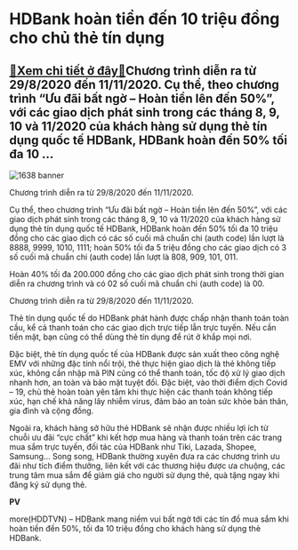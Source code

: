 HDBank hoàn tiền đến 10 triệu đồng cho chủ thẻ tín dụng
=======================================================

[:gift:Xem chi tiết ở đây:gift:](https://hddtvn.com/hdbank-hoan-tien-den-10-trieu-dong-cho-chu-the-tin-dung/)Chương trình diễn ra từ 29/8/2020 đến 11/11/2020. Cụ thể, theo chương trình “Ưu đãi bất ngờ – Hoàn tiền lên đến 50%”, với các giao dịch phát sinh trong các tháng 8, 9, 10 và 11/2020 của khách hàng sử dụng thẻ tín dụng quốc tế HDBank, HDBank hoàn đến 50% tối đa 10 …
-------------------------------------------------------------------------------------------------------------------------------------------------------------------------------------------------------------------------------------------------------------------------





![1638 banner](https://haiquanonline.com.vn/stores/news_dataimages/hiennt/092020/01/09/in_article/1638_Banner.jpg?rt=20200901105741 "Chương trình diễn ra từ 29/8/2020 đến 11/11/2020.")


Chương trình diễn ra từ 29/8/2020 đến 11/11/2020.



Cụ thể, theo chương trình “Ưu đãi bất ngờ – Hoàn tiền lên đến 50%”, với các giao dịch phát sinh trong các tháng 8, 9, 10 và 11/2020 của khách hàng sử dụng thẻ tín dụng quốc tế HDBank, HDBank hoàn đến 50% tối đa 10 triệu đồng cho các giao dịch có các số cuối mã chuẩn chi (auth code) lần lượt là 8888, 9999, 1010, 1111; hoàn 50% tối đa 5 triệu đồng cho các giao dịch có 3 số cuối mã chuẩn chi (auth code) lần lượt là 808, 909, 101, 011.


Hoàn 40% tối đa 200.000 đồng cho các giao dịch phát sinh trong thời gian diễn ra chương trình và có 02 số cuối mã chuẩn chi (auth code) là 00.


Chương trình diễn ra từ 29/8/2020 đến 11/11/2020.


Thẻ tín dụng quốc tế do HDBank phát hành được chấp nhận thanh toán toàn cầu, kể cả thanh toán cho các giao dịch trực tiếp lẫn trực tuyến. Nếu cần tiền mặt, bạn cũng có thể dùng thẻ tín dụng để rút ở khắp mọi nơi.


Đặc biệt, thẻ tín dụng quốc tế của HDBank được sản xuất theo công nghệ EMV với những đặc tính nổi trội, thẻ thực hiện giao dịch là thẻ không tiếp xúc, không cần nhập mã PIN cũng có thể thanh toán, tốc độ xử lý giao dịch nhanh hơn, an toàn và bảo mật tuyệt đối. Đặc biệt, vào thời điểm dịch Covid – 19, chủ thẻ hoàn toàn yên tâm khi thực hiện các thanh toán không tiếp xúc, hạn chế khả năng lây nhiễm virus, đảm bảo an toàn sức khỏe bản thân, gia đình và cộng đồng.


Ngoài ra, khách hàng sở hữu thẻ HDBank sẽ nhận được nhiều lợi ích từ chuỗi ưu đãi “cực chất” khi kết hợp mua hàng và thanh toán trên các trang mua sắm trực tuyến, đối tác của HDBank như Tiki, Lazada, Shopee, Samsung… Song song, HDBank thường xuyên đưa ra các chương trình ưu đãi như tích điểm thưởng, liên kết với các thương hiệu được ưa chuộng, các trung tâm mua sắm để giảm giá cho người sử dụng thẻ, quà tặng ngay khi đăng ký sử dụng thẻ.




**PV**



more(HDDTVN) – HDBank mang niềm vui bất ngờ tới các tín đồ mua sắm khi hoàn tiền đến 50%, tối đa 10 triệu đồng cho khách hàng sử dụng thẻ HDBank.

